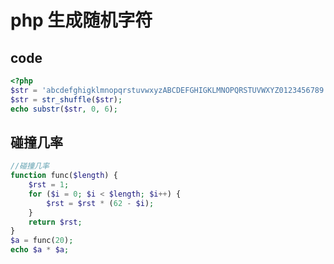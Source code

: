 # php 生成随机字符

## code

```php
<?php
$str = 'abcdefghigklmnopqrstuvwxyzABCDEFGHIGKLMNOPQRSTUVWXYZ0123456789';
$str = str_shuffle($str);
echo substr($str, 0, 6);
```

## 碰撞几率

````php
//碰撞几率
function func($length) {
	$rst = 1;
	for ($i = 0; $i < $length; $i++) {
		$rst = $rst * (62 - $i);
	}
	return $rst;
}
$a = func(20);
echo $a * $a;
````

